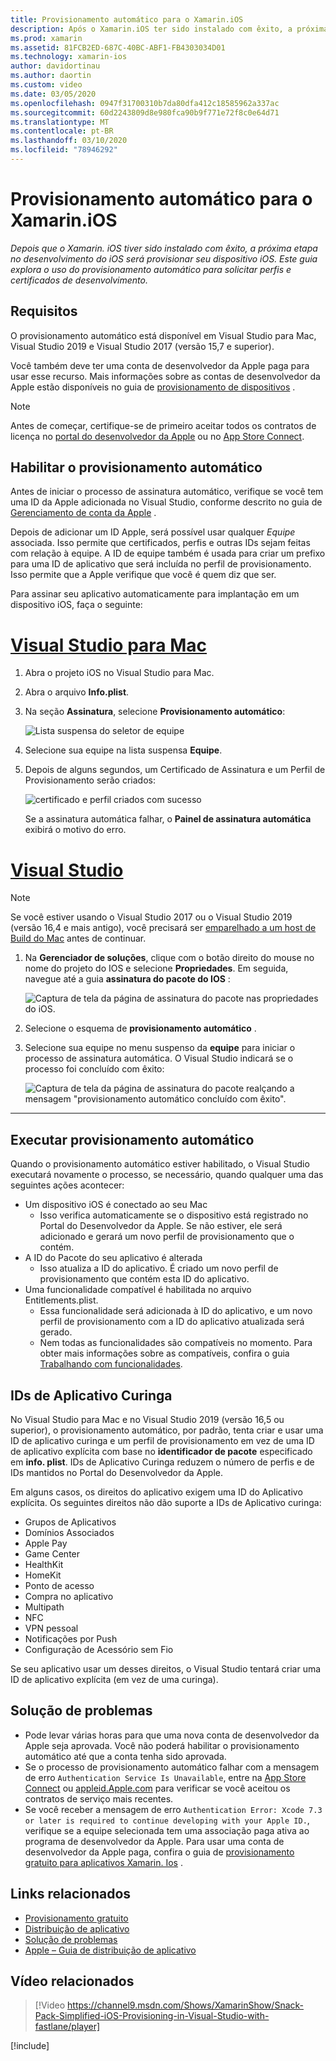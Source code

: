 ```yaml
---
title: Provisionamento automático para o Xamarin.iOS
description: Após o Xamarin.iOS ter sido instalado com êxito, a próxima etapa no desenvolvimento do iOS é provisionar seu dispositivo iOS. Este guia explora o uso da assinatura automática para solicitar certificados e perfis de desenvolvimento.
ms.prod: xamarin
ms.assetid: 81FCB2ED-687C-40BC-ABF1-FB4303034D01
ms.technology: xamarin-ios
author: davidortinau
ms.author: daortin
ms.custom: video
ms.date: 03/05/2020
ms.openlocfilehash: 0947f31700310b7da80dfa412c18585962a337ac
ms.sourcegitcommit: 60d2243809d8e980fca90b9f771e72f8c0e64d71
ms.translationtype: MT
ms.contentlocale: pt-BR
ms.lasthandoff: 03/10/2020
ms.locfileid: "78946292"
---
```

# <a name="automatic-provisioning-for-xamarinios"></a>Provisionamento automático para o Xamarin.iOS

_Depois que o Xamarin. iOS tiver sido instalado com êxito, a próxima etapa no desenvolvimento do iOS será provisionar seu dispositivo iOS. Este guia explora o uso do provisionamento automático para solicitar perfis e certificados de desenvolvimento._

## <a name="requirements"></a>Requisitos

O provisionamento automático está disponível em Visual Studio para Mac, Visual Studio 2019 e Visual Studio 2017 (versão 15,7 e superior). 

Você também deve ter uma conta de desenvolvedor da Apple paga para usar esse recurso. Mais informações sobre as contas de desenvolvedor da Apple estão disponíveis no guia de [provisionamento de dispositivos](~/ios/get-started/installation/device-provisioning/index.md) .

> [!NOTE]
> Antes de começar, certifique-se de primeiro aceitar todos os contratos de licença no [portal do desenvolvedor da Apple](https://developer.apple.com/account/) ou no [App Store Connect](https://appstoreconnect.apple.com/).


## <a name="enable-automatic-provisioning"></a>Habilitar o provisionamento automático

Antes de iniciar o processo de assinatura automático, verifique se você tem uma ID da Apple adicionada no Visual Studio, conforme descrito no guia de [Gerenciamento de conta da Apple](~/cross-platform/macios/apple-account-management.md) . 

Depois de adicionar um ID Apple, será possível usar qualquer _Equipe_ associada. Isso permite que certificados, perfis e outras IDs sejam feitas com relação à equipe. A ID de equipe também é usada para criar um prefixo para uma ID de aplicativo que será incluída no perfil de provisionamento. Isso permite que a Apple verifique que você é quem diz que ser.

Para assinar seu aplicativo automaticamente para implantação em um dispositivo iOS, faça o seguinte:

# <a name="visual-studio-for-mac"></a>[Visual Studio para Mac](#tab/macos)

1. Abra o projeto iOS no Visual Studio para Mac.

2. Abra o arquivo **Info.plist**.

3. Na seção **Assinatura**, selecione **Provisionamento automático**:

    ![Lista suspensa do seletor de equipe](automatic-provisioning-images/image2.png)

4. Selecione sua equipe na lista suspensa **Equipe**.

5. Depois de alguns segundos, um Certificado de Assinatura e um Perfil de Provisionamento serão criados:

    ![certificado e perfil criados com sucesso](automatic-provisioning-images/image5.png)

    Se a assinatura automática falhar, o **Painel de assinatura automática** exibirá o motivo do erro.

# <a name="visual-studio"></a>[Visual Studio](#tab/windows)

> [!NOTE]
> Se você estiver usando o Visual Studio 2017 ou o Visual Studio 2019 (versão 16,4 e mais antigo), você precisará ser [emparelhado a um host de Build do Mac](~/ios/get-started/installation/windows/connecting-to-mac/index.md) antes de continuar.

1. Na **Gerenciador de soluções**, clique com o botão direito do mouse no nome do projeto do IOS e selecione **Propriedades**. Em seguida, navegue até a guia **assinatura do pacote do IOS** :

    ![Captura de tela da página de assinatura do pacote nas propriedades do iOS.](automatic-provisioning-images/bundle-signing-win.png)

2. Selecione o esquema de **provisionamento automático** .

3. Selecione sua equipe no menu suspenso da **equipe** para iniciar o processo de assinatura automática. O Visual Studio indicará se o processo foi concluído com êxito:

    ![Captura de tela da página de assinatura do pacote realçando a mensagem "provisionamento automático concluído com êxito".](automatic-provisioning-images/signing-success-win.png)

-----

## <a name="run-automatic-provisioning"></a>Executar provisionamento automático

Quando o provisionamento automático estiver habilitado, o Visual Studio executará novamente o processo, se necessário, quando qualquer uma das seguintes ações acontecer:

- Um dispositivo iOS é conectado ao seu Mac
  - Isso verifica automaticamente se o dispositivo está registrado no Portal do Desenvolvedor da Apple. Se não estiver, ele será adicionado e gerará um novo perfil de provisionamento que o contém.
- A ID do Pacote do seu aplicativo é alterada
  - Isso atualiza a ID do aplicativo. É criado um novo perfil de provisionamento que contém esta ID do aplicativo.
- Uma funcionalidade compatível é habilitada no arquivo Entitlements.plist.
  - Essa funcionalidade será adicionada à ID do aplicativo, e um novo perfil de provisionamento com a ID do aplicativo atualizada será gerado.
  - Nem todas as funcionalidades são compatíveis no momento. Para obter mais informações sobre as compatíveis, confira o guia [Trabalhando com funcionalidades](~/ios/deploy-test/provisioning/capabilities/index.md).

## <a name="wildcard-app-ids"></a>IDs de Aplicativo Curinga

No Visual Studio para Mac e no Visual Studio 2019 (versão 16,5 ou superior), o provisionamento automático, por padrão, tenta criar e usar uma ID de aplicativo curinga e um perfil de provisionamento em vez de uma ID de aplicativo explícita com base no **identificador de pacote** especificado em **info. plist**. IDs de Aplicativo Curinga reduzem o número de perfis e de IDs mantidos no Portal do Desenvolvedor da Apple.

Em alguns casos, os direitos do aplicativo exigem uma ID do Aplicativo explícita. Os seguintes direitos não dão suporte a IDs de Aplicativo curinga:

- Grupos de Aplicativos
- Domínios Associados
- Apple Pay
- Game Center
- HealthKit
- HomeKit
- Ponto de acesso
- Compra no aplicativo
- Multipath
- NFC
- VPN pessoal
- Notificações por Push
- Configuração de Acessório sem Fio

Se seu aplicativo usar um desses direitos, o Visual Studio tentará criar uma ID de aplicativo explícita (em vez de uma curinga).

## <a name="troubleshoot"></a>Solução de problemas 

- Pode levar várias horas para que uma nova conta de desenvolvedor da Apple seja aprovada. Você não poderá habilitar o provisionamento automático até que a conta tenha sido aprovada.
- Se o processo de provisionamento automático falhar com a mensagem de erro `Authentication Service Is Unavailable`, entre na [App Store Connect](https://appstoreconnect.apple.com/) ou [appleid.Apple.com](https://appleid.apple.com) para verificar se você aceitou os contratos de serviço mais recentes.
- Se você receber a mensagem de erro `Authentication Error: Xcode 7.3 or later is required to continue developing with your Apple ID.`, verifique se a equipe selecionada tem uma associação paga ativa ao programa de desenvolvedor da Apple. Para usar uma conta de desenvolvedor da Apple paga, confira o guia de [provisionamento gratuito para aplicativos Xamarin. Ios](~/ios/get-started/installation/device-provisioning/free-provisioning.md) .

## <a name="related-links"></a>Links relacionados

- [Provisionamento gratuito](~/ios/get-started/installation/device-provisioning/free-provisioning.md)
- [Distribuição de aplicativo](~/ios/deploy-test/app-distribution/index.md)
- [Solução de problemas](~/ios/deploy-test/troubleshooting.md)
- [Apple – Guia de distribuição de aplicativo](https://developer.apple.com/library/ios/documentation/IDEs/Conceptual/AppDistributionGuide/Introduction/Introduction.html)

## <a name="related-video"></a>Vídeo relacionados

> [!Video https://channel9.msdn.com/Shows/XamarinShow/Snack-Pack-Simplified-iOS-Provisioning-in-Visual-Studio-with-fastlane/player]

[!include[](~/essentials/includes/xamarin-show-essentials.md)]
